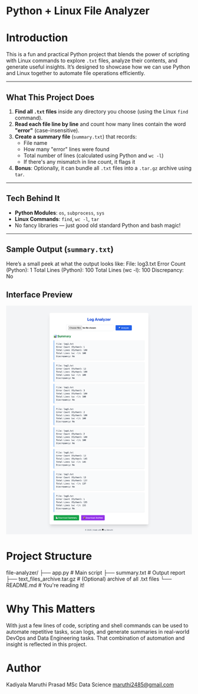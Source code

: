 #  Python + Linux File Analyzer

#   Introduction

This is a fun and practical Python project that blends the power of scripting with Linux commands to explore `.txt` files, analyze their contents, and generate useful insights. It’s designed to showcase how we can use Python and Linux together to automate file operations efficiently.

---

##  What This Project Does

1. **Find all `.txt` files** inside any directory you choose (using the Linux `find` command).
2. **Read each file line by line** and count how many lines contain the word **"error"** (case-insensitive).
3. **Create a summary file** (`summary.txt`) that records:
   - File name
   - How many "error" lines were found
   - Total number of lines (calculated using Python and `wc -l`)
   - If there's any mismatch in line count, it flags it
4. **Bonus**: Optionally, it can bundle all `.txt` files into a `.tar.gz` archive using `tar`.

---

## Tech Behind It

- **Python Modules**: `os`, `subprocess`, `sys`
- **Linux Commands**: `find`, `wc -l`, `tar`
- No fancy libraries — just good old standard Python and bash magic!

---

## Sample Output (`summary.txt`)

Here’s a small peek at what the output looks like:
File: log3.txt
Error Count (Python): 1
Total Lines (Python): 100
Total Lines (wc -l): 100
Discrepancy: No
## Interface Preview
![Summary UI](screenshots/sampleoutput.png)

# Project Structure
file-analyzer/
├── app.py             # Main script
├── summary.txt        # Output report
├── text_files_archive.tar.gz  # (Optional) archive of all .txt files
└── README.md          # You're reading it!


# Why This Matters
With just a few lines of code, scripting and shell commands can be used to automate repetitive tasks, scan logs, and generate summaries in real-world DevOps and Data Engineering tasks. That combination of automation and insight is reflected in this project.

# Author
Kadiyala Maruthi Prasad
MSc Data Science 
maruthi2485@gmail.com

